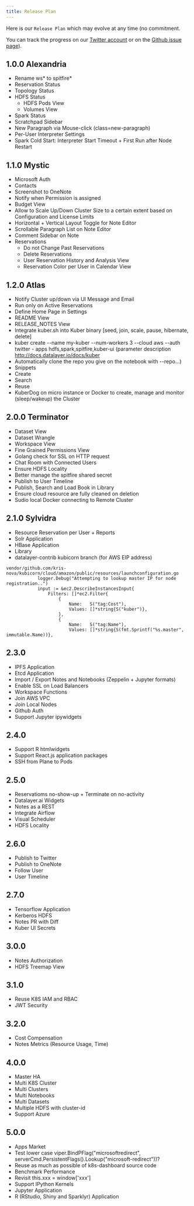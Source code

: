 ```yaml
---
title: Release Plan
---
```


Here is our `Release Plan` which may evolve at any time (no commitment.

You can track the progress on our [Twitter account](https://twitter.com/datalayerio) or on the [Github issue page](https://github.com/datalayer/datalayer/issues)).

## 1.0.0 Alexandria

+ Rename ws* to spitfire*
+ Reservation Status
+ Topology Status
+ HDFS Status
  + HDFS Pods View
  + Volumes View
+ Spark Status
+ Scratchpad Sidebar
+ New Paragraph via Mouse-click (class=new-paragraph)
+ Per-User Interpreter Settings
+ Spark Cold Start: Interpreter Start Timeout + First Run after Node Restart

## 1.1.0 Mystic

+ Microsoft Auth
 + Contacts
 + Screenshot to OneNote
+ Notify when Permission is assigned
+ Budget View
+ Allow to Scale Up/Down Cluster Size to a certain extent based on Configuration and License Limits
+ Horizontal + Vertical Layout Toggle for Note Editor
+ Scrollable Paragraph List on Note Editor
+ Comment Sidebar on Note
+ Reservations
  + Do not Change Past Reservations
  + Delete Reservations
  + User Reservation History and Analysis View
  + Reservation Color per User in Calendar View

## 1.2.0 Atlas

+ Notify Cluster up/down via UI Message and Email
+ Run only on Active Reservations
+ Define Home Page in Settings
+ README View
+ RELEASE_NOTES View
+ Integrate kuber.sh into Kuber binary [seed, join, scale, pause, hibernate, delete]
+ kuber create --name my-kuber --num-workers 3 --cloud aws --auth twitter - apps hdfs,spark,spitfire,kuber-ui (parameter description http://docs.datalayer.io/docs/kuber 
+ Automatically clone the repo you give on the notebook with --repo...)
+ Snippets
 + Create
 + Search
 + Reuse
+ KuberDog on micro instance or Docker to create, manage and monitor (sleep/wakeup) the Cluster

## 2.0.0 Terminator

+ Dataset View
+ Dataset Wrangle
+ Workspace View
+ Fine Grained Permissions View
+ Golang check for SSL on HTTP request
+ Chat Room with Connected Users
+ Ensure HDFS Locality
+ Better manage the spitfire shared secret
+ Publish to User Timeline
+ Publish, Search and Load Book in Library
+ Ensure cloud resource are fully cleaned on deletion
+ Sudio local Docker connecting to Remote Cluster

## 2.1.0 Sylvidra

+ Resource Reservation per User + Reports
+ Solr Application
+ HBase Application
+ Library
+ datalayer-contrib kubicorn branch (for AWS EIP address)
```
vendor/github.com/kris-nova/kubicorn/cloud/amazon/public/resources/launchconfiguration.go 			
            logger.Debug("Attempting to lookup master IP for node registration..")
 			input := &ec2.DescribeInstancesInput{
 				Filters: []*ec2.Filter{
					{
						Name:   S("tag:Cost"),
						Values: []*string{S("kuber")},
					},
 					{
 						Name:   S("tag:Name"),
 						Values: []*string{S(fmt.Sprintf("%s.master", immutable.Name))},
```

## 2.3.0

+ IPFS Application
+ Etcd Application
+ Import / Export Notes and Notebooks (Zeppelin + Jupyter formats)
+ Enable SSL on Load Balancers
+ Workspace Functions
+ Join AWS VPC
+ Join Local Nodes
+ Github Auth
+ Support Jupyter ipywidgets

## 2.4.0

+ Support R htmlwidgets
+ Support React.js application packages
+ SSH from Plane to Pods

## 2.5.0

+ Reservatioms no-show-up + Terminate on no-activity
+ Datalayer.ai Widgets
+ Notes as a REST
+ Integrate Airflow
+ Visual Scheduler
+ HDFS Locality

## 2.6.0

+ Publish to Twitter
+ Publish to OneNote
+ Follow User
+ User Timeline

## 2.7.0

+ Tensorflow Application
+ Kerberos HDFS
+ Notes PR with Diff
+ Kuber UI Secrets

## 3.0.0

+ Notes Authorization
+ HDFS Treemap View

## 3.1.0

+ Reuse K8S IAM and RBAC
+ JWT Security

## 3.2.0

+ Cost Compensation
+ Notes Metrics (Resource Usage, Time)

## 4.0.0

+ Master HA
+ Multi K8S Cluster
+ Multi Clusters
+ Multi Notebooks
+ Multi Datasets
+ Multiple HDFS with cluster-id
+ Support Azure

## 5.0.0

+ Apps Market
+ Test lower case viper.BindPFlag("microsoftredirect", serverCmd.PersistentFlags().Lookup("microsoft-redirect"))? 
+ Reuse as much as possible of k8s-dashboard source code
+ Benchmark Performance
+ Revisit this.xxx = window['xxx']
+ Support IPython Kernels
+ Jupyter Application
+ R (RStudio, Shiny and Sparklyr) Application

